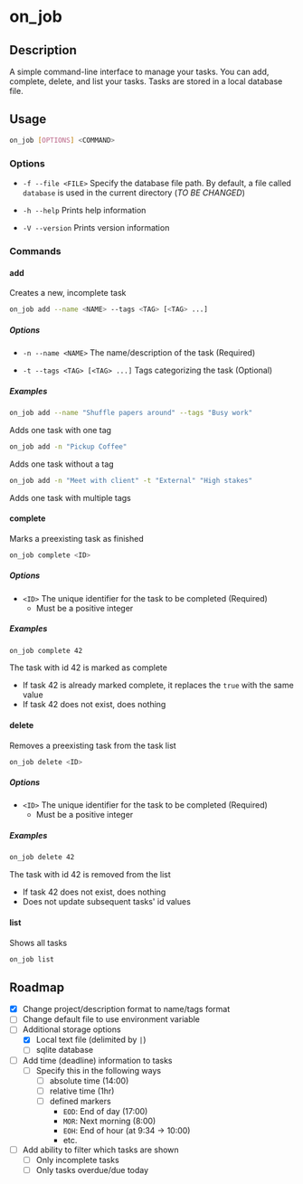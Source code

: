 # on_job
## Description
A simple command-line interface to manage your tasks.
You can add, complete, delete, and list your tasks. Tasks are stored in a local database file.

## Usage
```bash
on_job [OPTIONS] <COMMAND>
```
### Options
- `-f --file <FILE>`
Specify the database file path. By default, a file called `database` is used in the current directory (*TO BE CHANGED*)

- `-h --help`
Prints help information

- `-V --version`
Prints version information

### Commands
#### add
Creates a new, incomplete task
```bash
on_job add --name <NAME> --tags <TAG> [<TAG> ...]
```
##### Options
- `-n --name <NAME>`
The name/description of the task (Required)

- `-t --tags <TAG> [<TAG> ...]`
Tags categorizing the task (Optional)

##### Examples
```bash
on_job add --name "Shuffle papers around" --tags "Busy work"
```
Adds one task with one tag

```bash
on_job add -n "Pickup Coffee"
```
Adds one task without a tag

```bash
on_job add -n "Meet with client" -t "External" "High stakes"
```
Adds one task with multiple tags

#### complete
Marks a preexisting task as finished
```bash
on_job complete <ID>
```
##### Options
- `<ID>`
The unique identifier for the task to be completed (Required)
    - Must be a positive integer

##### Examples
```bash
on_job complete 42
```
The task with id 42 is marked as complete
- If task 42 is already marked complete, it replaces the `true` with the same value
- If task 42 does not exist, does nothing


#### delete
Removes a preexisting task from the task list
```bash
on_job delete <ID>
```
##### Options
- `<ID>`
The unique identifier for the task to be completed (Required)
    - Must be a positive integer

##### Examples
```bash
on_job delete 42
```
The task with id 42 is removed from the list
- If task 42 does not exist, does nothing
- Does not update subsequent tasks' id values

#### list
Shows all tasks
```bash
on_job list
```

## Roadmap
- [x] Change project/description format to name/tags format
- [ ] Change default file to use environment variable
- [ ] Additional storage options
    - [x] Local text file (delimited by ` | `)
    - [ ] sqlite database
- [ ] Add time (deadline) information to tasks
    - [ ] Specify this in the following ways
        - [ ] absolute time (14:00)
        - [ ] relative time (1hr)
        - [ ] defined markers
            - `EOD`: End of day (17:00)
            - `MOR`: Next morning (8:00)
            - `EOH`: End of hour (at 9:34 -> 10:00)
            - etc.
- [ ] Add ability to filter which tasks are shown
    - [ ] Only incomplete tasks
    - [ ] Only tasks overdue/due today
